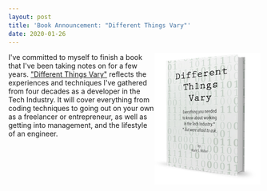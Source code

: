 ```yaml
---
layout: post
title: 'Book Announcement: "Different Things Vary"'
date: 2020-01-26
---
```


<img src="/assets/images/dtv.png" style="float:right">I've committed to myself to finish a book that I've been taking notes on for a few years. ["Different Things Vary"](https://differentthingsvary.com/) reflects the experiences and techniques I've gathered from four decades as a developer in the Tech Industry. It will cover everything from coding techniques to going out on your own as a freelancer or entrepreneur, as well as getting into management, and the lifestyle of an engineer.
<div style="clear:both"></div>